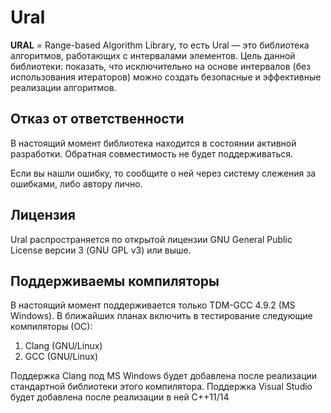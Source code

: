 Ural
====

**URAL** = Range-based Аlgorithm Library, то есть Ural &mdash; это библиотека алгоритмов, работающих с интервалами элементов.
Цель данной библиотеки: показать, что исключительно на основе интервалов (без использования итераторов) можно создать безопасные и эффективные реализации алгоритмов.

Отказ от ответственности
----

В настоящий момент библиотека находится в состоянии активной разработки. Обратная совместимость не будет поддерживаться.

Если вы нашли ошибку, то сообщите о ней через систему слежения за ошибками, либо автору лично.

Лицензия
----

Ural распространяется по открытой лицензии GNU General Public License версии 3 (GNU GPL v3) или выше.

Поддерживаемы компиляторы
----

В настоящий момент поддерживается только TDM-GCC 4.9.2 (MS Windows).
В ближайших планах включить в тестирование следующие компиляторы (ОС):

1. Clang (GNU/Linux)
2. GCC (GNU/Linux)

Поддержка Clang под MS Windows будет добавлена после реализации стандартной библиотеки этого компилятора.
Поддержка Visual Studio будет добавлена после реализации в ней C++11/14
